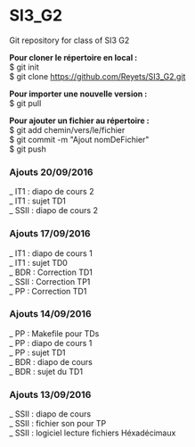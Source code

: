 # SI3_G2
Git repository for class of SI3 G2

**Pour cloner le répertoire en local :**  
$ git init  
$ git clone https://github.com/Reyets/SI3_G2.git  
  
**Pour importer une nouvelle version :**  
$ git pull  
  
**Pour ajouter un fichier au répertoire :**  
$ git add chemin/vers/le/fichier  
$ git commit -m "Ajout nomDeFichier"  
$ git push  

<!-- -->
### Ajouts 20/09/2016  
_ IT1 : diapo de cours 2  
_ IT1 : sujet TD1  
_ SSII : diapo de cours 2  

### Ajouts 17/09/2016  
_ IT1 : diapo de cours 1  
_ IT1 : sujet TD0  
_ BDR : Correction TD1  
_ SSII : Correction TP1  
_ PP : Correction TD1  

### Ajouts 14/09/2016  
_ PP : Makefile pour TDs  
_ PP : diapo de cours 1  
_ PP : sujet TD1  
_ BDR : diapo de cours  
_ BDR : sujet du TD1  

### Ajouts 13/09/2016  
_ SSII : diapo de cours  
_ SSII : fichier son pour TP  
_ SSII : logiciel lecture fichiers Héxadécimaux  
